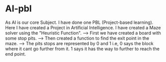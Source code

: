 # AI-pbl
As AI is our core Subject. I have done one PBL (Project-based learning). Here I have created a Project in Artificial Intelligence. I have created a Maze solver using the "Heuristic Function". 
--> First we have created a board with some stop pits.
--> Then created a function to find the exit point in the maze.
--> The pits stops are represented by 0 and 1 i.e, 0 says the block where it cant go further from it. 1 says it has the way to further to reach the end point.



